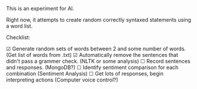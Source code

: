 
This is an experiment for AI.

Right now, it attempts to create random correctly syntaxed statements using a word list.

Checklist:

 ☑ Generate random sets of words between 2 and some number of words. (Get list of words from .txt)
 ☑ Automatically remove the sentences that didn't pass a grammer check. (NLTK or some analysis)
 ☐ Record sentences and responses. (MongoDB?)
 ☐ Identify sentiment comparison for each combination (Sentiment Analysis)
 ☐ Get lots of responses, begin interpreting actions (Computer voice control?)

